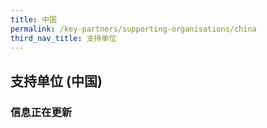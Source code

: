 ```yaml
---
title: 中国
permalink: /key-partners/supporting-organisations/china
third_nav_title: 支持单位
---
```


## 支持单位 (中国)

### 信息正在更新
